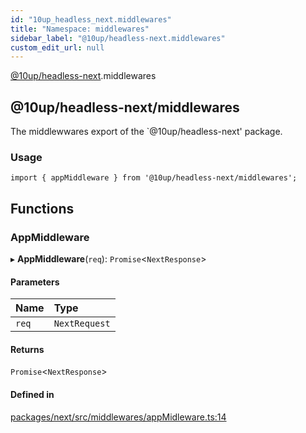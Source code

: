 ```yaml
---
id: "10up_headless_next.middlewares"
title: "Namespace: middlewares"
sidebar_label: "@10up/headless-next.middlewares"
custom_edit_url: null
---
```


[@10up/headless-next](../modules/10up_headless_next.md).middlewares

## @10up/headless-next/middlewares

The middlewwares export of the `@10up/headless-next' package.

### Usage

```tsx
import { appMiddleware } from '@10up/headless-next/middlewares';
```

## Functions

### AppMiddleware

▸ **AppMiddleware**(`req`): `Promise`<`NextResponse`\>

#### Parameters

| Name | Type |
| :------ | :------ |
| `req` | `NextRequest` |

#### Returns

`Promise`<`NextResponse`\>

#### Defined in

[packages/next/src/middlewares/appMidleware.ts:14](https://github.com/10up/headless/blob/2a6e2a0/packages/next/src/middlewares/appMidleware.ts#L14)
